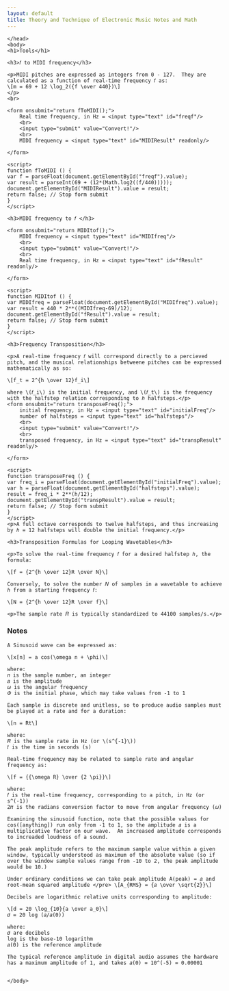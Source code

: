 ```yaml
---
layout: default
title: Theory and Technique of Electronic Music Notes and Math
---
```


<html lang="en-us">
    <head>
        <meta charset="utf-8">
		<title>Music Math Helper</title>
        <script src="https://polyfill.io/v3/polyfill.min.js?features=es6"></script>
        <script id="MathJax-script" async src="https://cdn.jsdelivr.net/npm/mathjax@3/es5/tex-mml-chtml.js"></script>

    </head>
    <body>
    <h1>Tools</h1>

    <h3>𝑓 to MIDI frequency</h3>

    <p>MIDI pitches are expressed as integers from 0 - 127.  They are calculated as a function of real-time frequency 𝑓 as:
    \[m = 69 + 12 \log_2({f \over 440})\]
    </p>
    <br>

    <form onsubmit="return fToMIDI();">
        Real time frequency, in Hz = <input type="text" id="freqf"/>
        <br>
        <input type="submit" value="Convert!"/>
        <br>
        MIDI frequency = <input type="text" id="MIDIResult" readonly/>

    </form>

    <script>
    function fToMIDI () {
    var f = parseFloat(document.getElementById("freqf").value);
    var result = parseInt(69 + (12*(Math.log2((f/440)))));
    document.getElementById("MIDIResult").value = result;
    return false; // Stop form submit
    }
    </script>

    <h3>MIDI frequency to 𝑓 </h3>

    <form onsubmit="return MIDItof();">
        MIDI frequency = <input type="text" id="MIDIfreq"/>
        <br>
        <input type="submit" value="Convert!"/>
        <br>
        Real time frequency, in Hz = <input type="text" id="fResult" readonly/>

    </form>

    <script>
    function MIDItof () {
    var MIDIfreq = parseFloat(document.getElementById("MIDIfreq").value);
    var result = 440 * 2**((MIDIfreq-69)/12);
    document.getElementById("fResult").value = result;
    return false; // Stop form submit
    }
    </script>

    <h3>Frequency Transposition</h3>

    <p>A real-time frequency 𝑓 will correspond directly to a percieved pitch, and the musical relationships betweene pitches can be expressed mathematically as so:

    \[f_t = 2^{h \over 12}f_i\]

    where \(𝑓_i\) is the initial frequency, and \(𝑓_t\) is the frequency with the halfstep relation corresponding to ℎ halfsteps.</p>
    <form onsubmit="return transposeFreq();">
        initial frequency, in Hz = <input type="text" id="initialFreq"/>
        number of halfsteps = <input type="text" id="halfsteps"/>
        <br>
        <input type="submit" value="Convert!"/>
        <br>
        transposed frequency, in Hz = <input type="text" id="transpResult" readonly/>

    </form>

    <script>
    function transposeFreq () {
    var freq_i = parseFloat(document.getElementById("initialFreq").value);
    var h = parseFloat(document.getElementById("halfsteps").value);
    result = freq_i * 2**(h/12);
    document.getElementById("transpResult").value = result;
    return false; // Stop form submit
    }
    </script>
    <p>A full octave corresponds to twelve halfsteps, and thus increasing by ℎ = 12 halfsteps will double the initial frequency.</p>

    <h3>Transposition Formulas for Looping Wavetables</h3>

    <p>To solve the real-time frequency 𝑓 for a desired halfstep ℎ, the formula:

    \[f = {2^{h \over 12}R \over N}\]

    Conversely, to solve the number 𝑁 of samples in a wavetable to achieve ℎ from a starting frequency 𝑓:

    \[N = {2^{h \over 12}R \over f}\]

    <p>The sample rate 𝑅 is typically standardized to 44100 samples/s.</p>





### Notes

    A Sinusoid wave can be expressed as:

    \[x[n] = a cos(\omega n + \phi)\]

    where:
    𝑛 is the sample number, an integer
    𝑎 is the amplitude
    𝜔 is the angular frequency
    𝛷 is the initial phase, which may take values from -1 to 1

    Each sample is discrete and unitless, so to produce audio samples must be played at a rate and for a duration:

    \[n = Rt\]

    where:
    𝑅 is the sample rate in Hz (or \(s^{-1}\))
    𝑡 is the time in seconds (s)

    Real-time frequency may be related to sample rate and angular frequency as:

    \[f = {{\omega R} \over {2 \pi}}\]

    where:
    𝑓 is the real-time frequency, corresponding to a pitch, in Hz (or s^(-1))
    2𝜋 is the radians conversion factor to move from angular frequency (𝜔)

    Examining the sinusoid function, note that the possible values for cos([anything]) run only from -1 to 1, so the amplitude 𝑎 is a multiplicative factor on our wave.  An increased amplitude corresponds to increaded loudness of a sound.

    The peak amplitude refers to the maximum sample value within a given window, typically understood as maximum of the absolute value (so if over the window sample values range from -10 to 2, the peak amplitude would be 10.)

    Under ordinary conditions we can take peak amplitude A(peak) = 𝑎 and root-mean squared amplitude </pre> \[A_{RMS} = {𝑎 \over \sqrt{2}}\]

    Decibels are logarithmic relative units corresponding to amplitude:

    \[d = 20 \log_{10}{a \over a_0}\]
    𝑑 = 20 log (𝑎/𝑎(0))

    where:
    𝑑 are decibels
    log is the base-10 logarithm
    𝑎(0) is the reference amplitude

    The typical reference amplitude in digital audio assumes the hardware has a maximum amplitude of 1, and takes 𝑎(0) = 10^(-5) = 0.00001


    </body>

</html>
